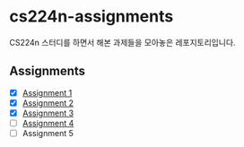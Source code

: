 # cs224n-assignments

CS224n 스터디를 하면서 해본 과제들을 모아놓은 레포지토리입니다.

## Assignments

- [x] [Assignment 1](./assignment%201)
- [x] [Assignment 2](./assignment%202)
- [x] [Assignment 3](./assignment%203)
- [ ] [Assignment 4](./assignment%204)
- [ ] Assignment 5
